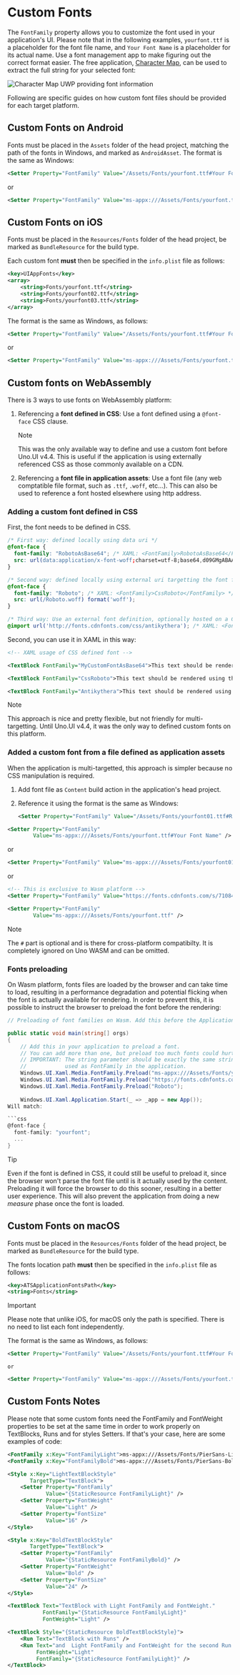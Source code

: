 # Custom Fonts

The `FontFamily` property allows you to customize the font used in your application's UI. Please note that in the following examples, `yourfont.ttf` is a placeholder for the font file name, and `Your Font Name` is a placeholder for its actual name. Use a font management app to make figuring out the correct format easier. The free application, [Character Map](https://www.microsoft.com/store/productId/9WZDNCRDXF41), can be used to extract the full string for your selected font:

![Character Map UWP providing font information](../Assets/features/customfonts/charactermapuwp.png)

Following are specific guides on how custom font files should be provided for each target platform.

## Custom Fonts on Android

Fonts must be placed in the `Assets` folder of the head project, matching the path of the fonts in Windows, and marked as `AndroidAsset`.
The format is the same as Windows:

```xml
<Setter Property="FontFamily" Value="/Assets/Fonts/yourfont.ttf#Your Font Name" />
```
   or

```xml
<Setter Property="FontFamily" Value="ms-appx:///Assets/Fonts/yourfont.ttf#Your Font Name" />
```

## Custom Fonts on iOS

Fonts must be placed in the `Resources/Fonts` folder of the head project, be marked as
`BundleResource` for the build type.

Each custom font **must** then be specified in the `info.plist` file as follows:

```xml
<key>UIAppFonts</key>
<array>
    <string>Fonts/yourfont.ttf</string>
    <string>Fonts/yourfont02.ttf</string>
    <string>Fonts/yourfont03.ttf</string>
</array>
```

The format is the same as Windows, as follows:

```xml
<Setter Property="FontFamily" Value="/Assets/Fonts/yourfont.ttf#Your Font Name" />
```
or

```xml
<Setter Property="FontFamily" Value="ms-appx:///Assets/Fonts/yourfont.ttf#Your Font Name" />
```

## Custom fonts on WebAssembly

There is 3 ways to use fonts on WebAssembly platform:

1. Referencing a **font defined in CSS**: Use a font defined using a `@font-face` CSS clause.

   > [!NOTE]
   > This was the only available way to define and use a custom font before Uno.UI v4.4. This is useful if the application is using externally referenced CSS as those commonly available on a CDN.

2. Referencing a **font file in application assets**: Use a font file (any web comptatible file format, such as `.ttf`, `.woff`, etc...). This can also be used to reference a font hosted elsewhere using http address.

### Adding a custom font defined in CSS

First, the font needs to be defined in CSS.

```css
/* First way: defined locally using data uri */
@font-face {
  font-family: "RobotoAsBase64"; /* XAML: <FontFamily>RobotoAsBase64</FontFamily> */
  src: url(data:application/x-font-woff;charset=utf-8;base64,d09GMgABAAA...) format('woff');
}

/* Second way: defined locally using external uri targetting the font file */
@font-face {
  font-family: "Roboto"; /* XAML: <FontFamily>CssRoboto</FontFamily> */
  src: url(/Roboto.woff) format('woff');
}

/* Third way: Use an external font definition, optionally hosted on a CDN. */
@import url('http://fonts.cdnfonts.com/css/antikythera'); /* XAML: <FontFamily>Antikythera</FontFamily> + others available */
```

Second, you can use it in XAML in this way:

``` xml
<!-- XAML usage of CSS defined font -->

<TextBlock FontFamily="MyCustomFontAsBase64">This text should be rendered using the font defined as base64 in CSS.</TextBlock>

<TextBlock FontFamily="CssRoboto">This text should be rendered using the roboto.woff font referenced in CSS.</TextBlock>

<TextBlock FontFamily="Antikythera">This text should be rendered using the Antikythera font hosted on a CDN.</TextBlock>
```

> [!NOTE]
> This approach is nice and pretty flexible, but not friendly for multi-targetting. Until Uno.UI v4.4, it was the only way to defined custom fonts on this platform.

### Added a custom font from a file defined as application assets

When the application is multi-targetted, this approach is simpler because no CSS manipulation is required.

1. Add font file as `Content` build action in the application's head project.

2. Reference it using the format is the same as Windows:

   ```xml
   <Setter Property="FontFamily" Value="/Assets/Fonts/yourfont01.ttf#Roboto" />
   ```
```xml
<Setter Property="FontFamily"
        Value="ms-appx:///Assets/Fonts/yourfont.ttf#Your Font Name" />
```

   or

   ```xml
   <Setter Property="FontFamily" Value="ms-appx:///Assets/Fonts/yourfont01.ttf#Roboto" />
   ```

   or

   ```xml
   <!-- This is exclusive to Wasm platform -->
   <Setter Property="FontFamily" Value="https://fonts.cdnfonts.com/s/71084/antikythera.woff#Antikythera" />
   ```
```xml
<Setter Property="FontFamily"
        Value="ms-appx:///Assets/Fonts/yourfont.ttf" />
```


> [!NOTE]
> The `#` part is optional and is there for cross-platform compatibilty. It is completely ignored on Uno WASM and can be omitted.

### Fonts preloading

On Wasm platform, fonts files are loaded by the browser and can take time to load, resulting in a performance degradation and potential flicking when the font is actually available for rendering. In order to prevent this, it is possible to instruct the browser to preload the font before the rendering:

``` csharp
// Preloading of font families on Wasm. Add this before the Application.Start() in the Program.cs

public static void main(string[] orgs)
{
    // Add this in your application to preload a font.
    // You can add more than one, but preload too much fonts could hurt user experience.
    // IMPORTANT: The string parameter should be exactly the same string (including casing)
    //            used as FontFamily in the application.
    Windows.UI.Xaml.Media.FontFamily.Preload("ms-appx:///Assets/Fonts/yourfont01.ttf#ApplicationFont01");
    Windows.UI.Xaml.Media.FontFamily.Preload("https://fonts.cdnfonts.com/s/71084/antikythera.woff#Antikythera");
    Windows.UI.Xaml.Media.FontFamily.Preload("Roboto");
    
    Windows.UI.Xaml.Application.Start(_ => _app = new App());
Will match:

```css
@font-face {
  font-family: "yourfont";
  ...
}
```

> [!TIP]
> Even if the font is defined in CSS, it could still be useful to preload it, since the browser won't parse the font file until is it actually used by the content. Preloading it will force the browser to do this sooner, resulting in a better user experience. This will also prevent the application from doing a new _measure_ phase once the font is loaded.

## Custom Fonts on macOS

Fonts must be placed in the `Resources/Fonts` folder of the head project, be marked as
`BundleResource` for the build type.

The fonts location path   **must** then be specified in the `info.plist` file as follows:

```xml
<key>ATSApplicationFontsPath</key>
<string>Fonts</string>
```

> [!IMPORTANT]
> Please note that unlike iOS, for macOS only the path is specified. There is no need to list each font independently.

The format is the same as Windows, as follows:

```xml
<Setter Property="FontFamily" Value="/Assets/Fonts/yourfont.ttf#Your Font Name" />
```

    or

```xml
<Setter Property="FontFamily" Value="ms-appx:///Assets/Fonts/yourfont.ttf#Your Font Name" />
```

## Custom Fonts Notes

Please note that some custom fonts need the FontFamily and FontWeight properties to be set at the same time in order to work properly on TextBlocks, Runs and for styles Setters.
If that's your case, here are some examples of code:

```xml
<FontFamily x:Key="FontFamilyLight">ms-appx:///Assets/Fonts/PierSans-Light.otf#Pier Sans Light</FontFamily>
<FontFamily x:Key="FontFamilyBold">ms-appx:///Assets/Fonts/PierSans-Bold.otf#Pier Sans Bold</FontFamily>

<Style x:Key="LightTextBlockStyle"
	   TargetType="TextBlock">
	<Setter Property="FontFamily"
			Value="{StaticResource FontFamilyLight}" />
	<Setter Property="FontWeight"
			Value="Light" />
	<Setter Property="FontSize"
			Value="16" />
</Style>

<Style x:Key="BoldTextBlockStyle"
	   TargetType="TextBlock">
	<Setter Property="FontFamily"
			Value="{StaticResource FontFamilyBold}" />
	<Setter Property="FontWeight"
			Value="Bold" />
	<Setter Property="FontSize"
			Value="24" />
</Style>

<TextBlock Text="TextBlock with Light FontFamily and FontWeight."
		   FontFamily="{StaticResource FontFamilyLight}"
		   FontWeight="Light" />

<TextBlock Style="{StaticResource BoldTextBlockStyle}">
	<Run Text="TextBlock with Runs" />
	<Run Text="and  Light FontFamily and FontWeight for the second Run."
		 FontWeight="Light"
		 FontFamily="{StaticResource FontFamilyLight}" />
</TextBlock>
```
